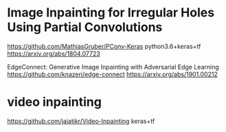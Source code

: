 
# Image Inpainting for Irregular Holes Using Partial Convolutions
https://github.com/MathiasGruber/PConv-Keras
python3.6+keras+tf
https://arxiv.org/abs/1804.07723


EdgeConnect: Generative Image Inpainting with Adversarial Edge Learning
https://github.com/knazeri/edge-connect
https://arxiv.org/abs/1901.00212


# video inpainting
https://github.com/jajatikr/Video-Inpainting
keras+tf